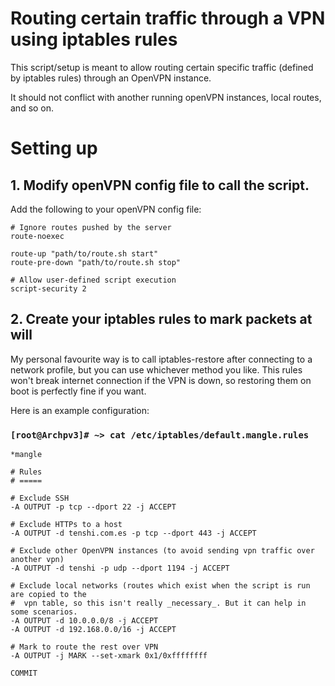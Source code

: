 # Routing certain traffic through a VPN using iptables rules

This script/setup is meant to allow routing certain specific traffic (defined by iptables rules)
through an OpenVPN instance.

It should not conflict with another running openVPN instances, local routes, and so on.


# Setting up

## 1. Modify openVPN config file to call the script.

Add the following to your openVPN config file:

    # Ignore routes pushed by the server
    route-noexec
    
    route-up "path/to/route.sh start"
    route-pre-down "path/to/route.sh stop"
    
    # Allow user-defined script execution
    script-security 2

## 2. Create your iptables rules to mark packets at will

My personal favourite way is to call iptables-restore after connecting to a network profile, but you can use whichever
method you like. This rules won't break internet connection if the VPN is down, so restoring them on boot is perfectly
fine if you want.

Here is an example configuration:

### `[root@Archpv3]# ~> cat /etc/iptables/default.mangle.rules`

    *mangle

    # Rules
    # =====

    # Exclude SSH
    -A OUTPUT -p tcp --dport 22 -j ACCEPT

    # Exclude HTTPs to a host
    -A OUTPUT -d tenshi.com.es -p tcp --dport 443 -j ACCEPT

    # Exclude other OpenVPN instances (to avoid sending vpn traffic over another vpn)
    -A OUTPUT -d tenshi -p udp --dport 1194 -j ACCEPT
    
    # Exclude local networks (routes which exist when the script is run are copied to the
    #  vpn table, so this isn't really _necessary_. But it can help in some scenarios.
    -A OUTPUT -d 10.0.0.0/8 -j ACCEPT
    -A OUTPUT -d 192.168.0.0/16 -j ACCEPT

    # Mark to route the rest over VPN
    -A OUTPUT -j MARK --set-xmark 0x1/0xffffffff

    COMMIT
